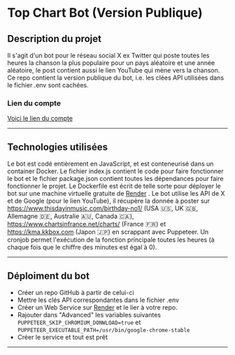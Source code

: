 # Top Chart Bot (Version Publique)
## Description du projet
Il s'agit d'un bot pour le réseau social X ex Twitter qui poste toutes les heures la chanson la plus populaire pour un pays aléatoire et une année aléatoire, le post contient aussi le lien YouTube qui mène vers la chanson.
Ce repo contient la version publique du bot, i.e. les clées API utilisées dans le fichier .env sont cachées. 
### Lien du compte 
[Voici le lien du compte](https://x.com/Top1Chart_Bot)
***
## Technologies utilisées
Le bot est codé entièrement en JavaScript, et est conteneurisé dans un container Docker. Le fichier index.js contient le code pour faire fonctionner le bot et le fichier package.json contient toutes les dépendances pour faire fonctionner le projet.
Le Dockerfile est écrit de telle sorte pour déployer le bot sur une machine virtuelle gratuite de [Render](https://render.com/) . Le bot utilise les API de X et de Google (pour le lien YouTube), il récupère la donnée à poster sur https://www.thisdayinmusic.com/birthday-no1/ (USA 🇺🇸, UK 🇬🇧, Allemagne 🇩🇪, Australie 🇦🇺, Canada 🇨🇦), https://www.chartsinfrance.net/charts/ (France 🇫🇷) et https://kma.kkbox.com (Japon 🇯🇵) en scrappant avec Puppeteer. Un cronjob permet l'exécution de la fonction principale toutes les heures (à chaque fois que le chiffre des minutes est égal à 0). 
***
## Déploiment du bot
* Créer un repo GitHub à partir de celui-ci 
* Mettre les clés API correspondantes dans le fichier .env
* Créer un Web Service sur [Render](https://render.com/) et le lier à votre repo.
* Rajouter dans "Advanced" les variables suivantes ```PUPPETEER_SKIP_CHROMIUM_DONWLOAD=true``` et ```PUPPETEER_EXECUTABLE_PATH=/usr/bin/google-chrome-stable```
* Créer le service et tout est prêt

***



